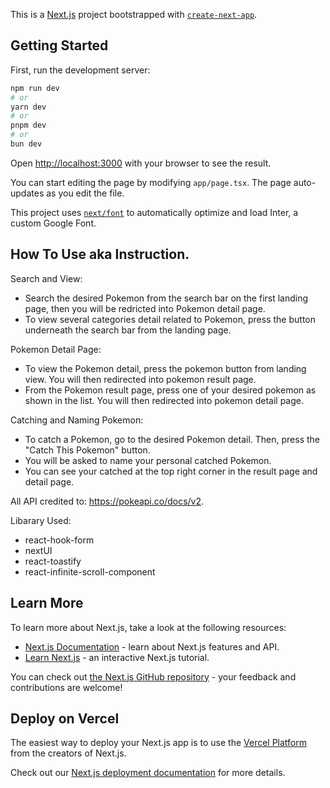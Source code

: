 This is a [Next.js](https://nextjs.org/) project bootstrapped with [`create-next-app`](https://github.com/vercel/next.js/tree/canary/packages/create-next-app).

## Getting Started

First, run the development server:

```bash
npm run dev
# or
yarn dev
# or
pnpm dev
# or
bun dev
```

Open [http://localhost:3000](http://localhost:3000) with your browser to see the result.

You can start editing the page by modifying `app/page.tsx`. The page auto-updates as you edit the file.

This project uses [`next/font`](https://nextjs.org/docs/basic-features/font-optimization) to automatically optimize and load Inter, a custom Google Font.

## How To Use aka Instruction.
Search and View:
- Search the desired Pokemon from the search bar on the first landing page, then you will be redricted into Pokemon detail page.
- To view several categories detail related to Pokemon, press the button underneath the search bar from the landing page.

Pokemon Detail Page:
- To view the Pokemon detail, press the pokemon button from landing view. You will then redirected into pokemon result page.
- From the Pokemon result page, press one of your desired pokemon as shown in the list. You will then redirected into pokemon detail page.

Catching and Naming Pokemon:
- To catch a Pokemon, go to the desired Pokemon detail. Then, press the "Catch This Pokemon" button.
- You will be asked to name your personal catched Pokemon.
- You can see your catched at the top right corner in the result page and detail page.

All API credited to:
https://pokeapi.co/docs/v2.

Libarary Used:
- react-hook-form
- nextUI
- react-toastify
- react-infinite-scroll-component


## Learn More

To learn more about Next.js, take a look at the following resources:

- [Next.js Documentation](https://nextjs.org/docs) - learn about Next.js features and API.
- [Learn Next.js](https://nextjs.org/learn) - an interactive Next.js tutorial.

You can check out [the Next.js GitHub repository](https://github.com/vercel/next.js/) - your feedback and contributions are welcome!

## Deploy on Vercel

The easiest way to deploy your Next.js app is to use the [Vercel Platform](https://vercel.com/new?utm_medium=default-template&filter=next.js&utm_source=create-next-app&utm_campaign=create-next-app-readme) from the creators of Next.js.

Check out our [Next.js deployment documentation](https://nextjs.org/docs/deployment) for more details.
